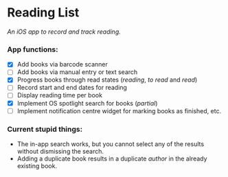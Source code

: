 # Reading List
_An iOS app to record and track reading._

### App functions:

- [x] Add books via barcode scanner
- [ ] Add books via manual entry or text search
- [x] Progress books through read states (_reading_, _to read_ and  _read_)
- [ ] Record start and end dates for reading
- [ ] Display reading time per book
- [x] Implement OS spotlight search for books (_partial_)
- [ ] Implement notification centre widget for marking books as finished, etc.

### Current stupid things:

- The in-app search works, but you cannot select any of the results without dismissing the search.
- Adding a duplicate book results in a duplicate _author_ in the already existing book.
